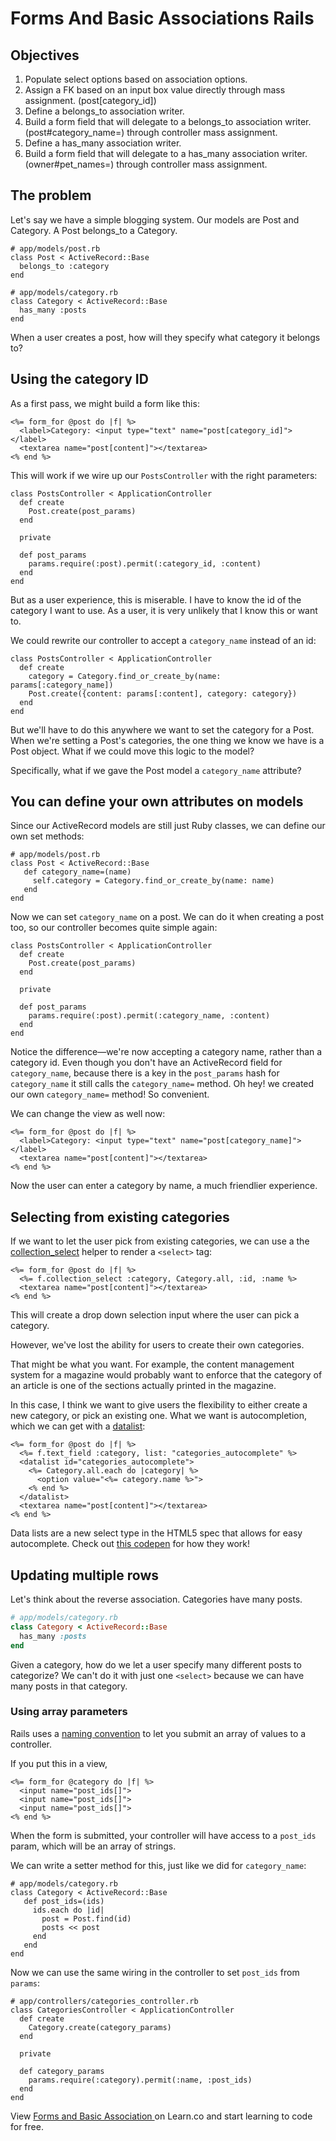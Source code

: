 # Forms And Basic Associations Rails

## Objectives

1. Populate select options based on association options.
2. Assign a FK based on an input box value directly through mass assignment. (post[category_id])
3. Define a belongs_to association writer.
4. Build a form field that will delegate to a belongs_to association writer. (post#category_name=) through controller mass assignment.
5. Define a has_many association writer.
6. Build a form field that will delegate to a has_many association writer. (owner#pet_names=) through controller mass assignment.

## The problem

Let's say we have a simple blogging system. Our models are Post and Category. A Post belongs_to a Category.

```
# app/models/post.rb
class Post < ActiveRecord::Base
  belongs_to :category
end

# app/models/category.rb
class Category < ActiveRecord::Base
  has_many :posts
end
```

When a user creates a post, how will they specify what category it belongs to?

## Using the category ID

As a first pass, we might build a form like this:

```
<%= form_for @post do |f| %>
  <label>Category: <input type="text" name="post[category_id]"></label>
  <textarea name="post[content]"></textarea>
<% end %>
```

This will work if we wire up our `PostsController` with the right parameters:

```
class PostsController < ApplicationController
  def create
    Post.create(post_params)
  end

  private

  def post_params
    params.require(:post).permit(:category_id, :content)
  end
end
```

But as a user experience, this is miserable. I have to know the id of the category I
want to use. As a user, it is very unlikely that I know this or want to.

We could rewrite our controller to accept a `category_name` instead of an id:

```
class PostsController < ApplicationController
  def create
    category = Category.find_or_create_by(name: params[:category_name])
    Post.create({content: params[:content], category: category})
  end
end
```

But we'll have to do this anywhere we want to set the category for a Post. When we're
setting a Post's categories, the one thing we know we have is a Post object. What if we could
move this logic to the model?

Specifically, what if we gave the Post model a `category_name` attribute?

## You can define your own attributes on models

Since our ActiveRecord models are still just Ruby classes, we can define our own set
methods:

```
# app/models/post.rb
class Post < ActiveRecord::Base
   def category_name=(name)
     self.category = Category.find_or_create_by(name: name)
   end
end
```

Now we can set `category_name` on a post. We can do it when creating a post too, so our
controller becomes quite simple again:

```
class PostsController < ApplicationController
  def create
    Post.create(post_params)
  end

  private

  def post_params
    params.require(:post).permit(:category_name, :content)
  end
end
```

Notice the difference—we're now accepting a category name, rather than a category id. Even though you don't have an ActiveRecord field for `category_name`, because there is a key in the `post_params` hash for `category_name` it still calls the `category_name=` method. Oh hey! we created our own `category_name=` method! So convenient.

We can change the view as well now:

```
<%= form_for @post do |f| %>
  <label>Category: <input type="text" name="post[category_name]"></label>
  <textarea name="post[content]"></textarea>
<% end %>
```

Now the user can enter a category by name, a much friendlier experience.

## Selecting from existing categories

If we want to let the user pick from existing categories, we can use a the [collection_select]
helper to render a `<select>` tag:

```
<%= form_for @post do |f| %>
  <%= f.collection_select :category, Category.all, :id, :name %>
  <textarea name="post[content]"></textarea>
<% end %>
```

This will create a drop down selection input where the user can pick a category.

However, we've lost the ability for users to create their own categories.

That might be what you want. For example, the content management system for a magazine
would probably want to enforce that the category of an article is one of the sections
actually printed in the magazine.

In this case, I think we want to give users the flexibility to either create a new category,
or pick an existing one. What we want is autocompletion, which we can get with a [datalist]:

```
<%= form_for @post do |f| %>
  <%= f.text_field :category, list: "categories_autocomplete" %>
  <datalist id="categories_autocomplete">
    <%= Category.all.each do |category| %>
      <option value="<%= category.name %>">
    <% end %>
  </datalist>
  <textarea name="post[content]"></textarea>
<% end %>
```

Data lists are a new select type in the HTML5 spec that allows for easy autocomplete. Check out [this codepen](http://codepen.io/matt-west/pen/jKnzG) for how they work!

## Updating multiple rows

Let's think about the reverse association. Categories have many posts. 

```ruby
# app/models/category.rb
class Category < ActiveRecord::Base
  has_many :posts
end
```

Given a category, how do we let a user specify many different posts to categorize? We can't do it with just one `<select>` because we can have many posts in that category.

### Using array parameters

Rails uses a [naming convention] to let you submit an array of values to a controller.

If you put this in a view,

```
<%= form_for @category do |f| %>
  <input name="post_ids[]">
  <input name="post_ids[]">
  <input name="post_ids[]">
<% end %>
```

When the form is submitted, your controller will have access to a `post_ids` param, which
will be an array of strings.

We can write a setter method for this, just like we did for `category_name`:

```
# app/models/category.rb
class Category < ActiveRecord::Base
   def post_ids=(ids)
     ids.each do |id|
       post = Post.find(id)
       posts << post
     end
   end
end
```

Now we can use the same wiring in the controller to set `post_ids` from `params`:

```
# app/controllers/categories_controller.rb
class CategoriesController < ApplicationController
  def create
    Category.create(category_params)
  end

  private

  def category_params
    params.require(:category).permit(:name, :post_ids)
  end
end
```

[collection_select]: http://apidock.com/rails/ActionView/Helpers/FormOptionsHelper/collection_select
[naming convention]: http://guides.rubyonrails.org/v3.2.13/form_helpers.html#understanding-parameter-naming-conventions
[datalist]: https://developer.mozilla.org/en-US/docs/Web/HTML/Element/datalist

<p data-visibility='hidden'>View <a href='https://learn.co/lessons/forms-and-basic-associations-rails'>Forms and Basic Association </a> on Learn.co and start learning to code for free.</p>
